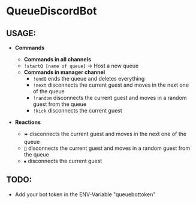 # QueueDiscordBot

**USAGE:**
-
- **Commands**
    - **Commands in all channels**
    - `!startQ [name of queue]` -> Host a new queue
    - **Commands in manager channel**
        - `!endQ` ends the queue and deletes everything
        - `!next` disconnects the current guest and moves in the next one of the queue
        - `!random` disconnects the current guest and moves in a random guest from the queue
        - `!kick` disconnects the current guest

- **Reactions**
    - `⏩` disconnects the current guest and moves in the next one of the queue
    - `🔀` disconnects the current guest and moves in a random guest from the queue
    - `⏹` disconnects the current guest
    
**TODO:**
-
- Add your bot token in the ENV-Variable "queuebottoken"

